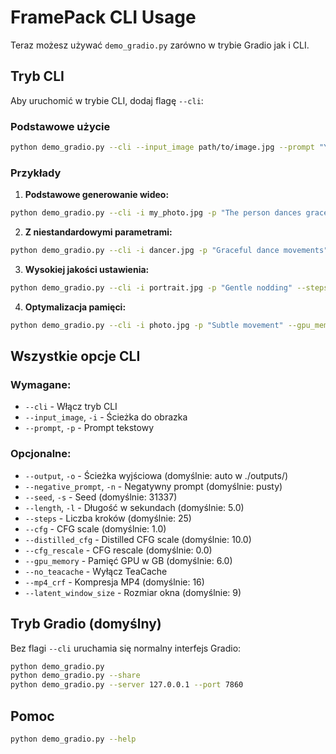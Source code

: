 # FramePack CLI Usage

Teraz możesz używać `demo_gradio.py` zarówno w trybie Gradio jak i CLI.

## Tryb CLI

Aby uruchomić w trybie CLI, dodaj flagę `--cli`:

### Podstawowe użycie
```bash
python demo_gradio.py --cli --input_image path/to/image.jpg --prompt "Your prompt here"
```

### Przykłady

1. **Podstawowe generowanie wideo:**
```bash
python demo_gradio.py --cli -i my_photo.jpg -p "The person dances gracefully"
```

2. **Z niestandardowymi parametrami:**
```bash
python demo_gradio.py --cli -i dancer.jpg -p "Graceful dance movements" --length 8.0 --seed 12345 --output my_video.mp4
```

3. **Wysokiej jakości ustawienia:**
```bash
python demo_gradio.py --cli -i portrait.jpg -p "Gentle nodding" --steps 35 --mp4_crf 0
```

4. **Optymalizacja pamięci:**
```bash
python demo_gradio.py --cli -i photo.jpg -p "Subtle movement" --gpu_memory 12.0 --no_teacache
```

## Wszystkie opcje CLI

### Wymagane:
- `--cli` - Włącz tryb CLI
- `--input_image`, `-i` - Ścieżka do obrazka
- `--prompt`, `-p` - Prompt tekstowy

### Opcjonalne:
- `--output`, `-o` - Ścieżka wyjściowa (domyślnie: auto w ./outputs/)
- `--negative_prompt`, `-n` - Negatywny prompt (domyślnie: pusty)
- `--seed`, `-s` - Seed (domyślnie: 31337)
- `--length`, `-l` - Długość w sekundach (domyślnie: 5.0)
- `--steps` - Liczba kroków (domyślnie: 25)
- `--cfg` - CFG scale (domyślnie: 1.0)
- `--distilled_cfg` - Distilled CFG scale (domyślnie: 10.0)
- `--cfg_rescale` - CFG rescale (domyślnie: 0.0)
- `--gpu_memory` - Pamięć GPU w GB (domyślnie: 6.0)
- `--no_teacache` - Wyłącz TeaCache
- `--mp4_crf` - Kompresja MP4 (domyślnie: 16)
- `--latent_window_size` - Rozmiar okna (domyślnie: 9)

## Tryb Gradio (domyślny)

Bez flagi `--cli` uruchamia się normalny interfejs Gradio:

```bash
python demo_gradio.py
python demo_gradio.py --share
python demo_gradio.py --server 127.0.0.1 --port 7860
```

## Pomoc

```bash
python demo_gradio.py --help
``` 
